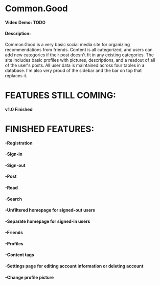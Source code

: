 # Common.Good
#### Video Demo: TODO
#### Description:
Common.Good is a very basic social media site for organizing recommendations from friends. Content is all categorized, and users can add new categories if their post doesn't fit in any existing categories. The site includes basic profiles with pictures, descriptions, and a readout of all of the user's posts. All user data is maintained across four tables in a database. I'm also very proud of the sidebar and the bar on top that replaces it. 

# FEATURES STILL COMING:
#### v1.0 Finished

# FINISHED FEATURES:
#### -Registration
#### -Sign-in
#### -Sign-out
#### -Post
#### -Read
#### -Search
#### -Unfiltered homepage for signed-out users
#### -Separate homepage for signed-in users
#### -Friends
#### -Profiles
#### -Content tags
#### -Settings page for editing account information or deleting account
#### -Change profile picture